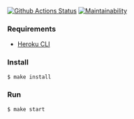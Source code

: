 [![Github Actions Status](https://github.com/hexlet-components/projects-frontend-l4-server/workflows/Node%20CI/badge.svg)](https://github.com/hexlet-components/projects-frontend-l4-server/actions)
[![Maintainability](https://api.codeclimate.com/v1/badges/55243dfe1e8bf5b67f45/maintainability)](https://codeclimate.com/github/Enigmadie/frontend-project-lvl4/maintainability)
### Requirements

* [Heroku CLI](https://devcenter.heroku.com/articles/heroku-cli)

### Install

```sh
$ make install
```

### Run

```sh
$ make start
```
